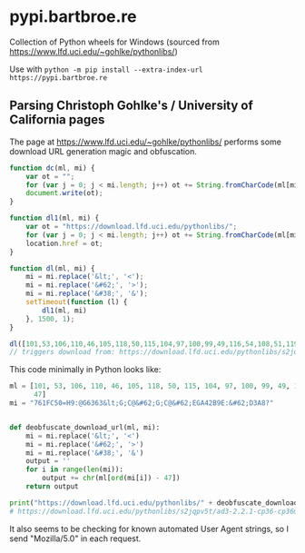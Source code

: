 # pypi.bartbroe.re
Collection of Python wheels for Windows (sourced from https://www.lfd.uci.edu/~gohlke/pythonlibs/)

Use with
``python -m pip install --extra-index-url https://pypi.bartbroe.re``

## Parsing Christoph Gohlke's / University of California pages
The page at https://www.lfd.uci.edu/~gohlke/pythonlibs/ performs some download URL generation
magic and obfuscation.

```javascript
function dc(ml, mi) {
    var ot = "";
    for (var j = 0; j < mi.length; j++) ot += String.fromCharCode(ml[mi.charCodeAt(j) - 47]);
    document.write(ot);
}

function dl1(ml, mi) {
    var ot = "https://download.lfd.uci.edu/pythonlibs/";
    for (var j = 0; j < mi.length; j++) ot += String.fromCharCode(ml[mi.charCodeAt(j) - 47]);
    location.href = ot;
}

function dl(ml, mi) {
    mi = mi.replace('&lt;', '<');
    mi = mi.replace('&#62;', '>');
    mi = mi.replace('&#38;', '&');
    setTimeout(function (l) {
        dl1(ml, mi)
    }, 1500, 1);
}

dl([101,53,106,110,46,105,118,50,115,104,97,100,99,49,116,54,108,51,119,95,112,52,109,113,45,47], "761FC50=H9:@G6363&lt;G;C@&#62;G;C@&#62;EGA42B9E:&#62;D3A8?");
// triggers download from: https://download.lfd.uci.edu/pythonlibs/s2jqpv5t/ad3-2.2.1-cp36-cp36m-win_amd64.whl
```

This code minimally in Python looks like:

```python
ml = [101, 53, 106, 110, 46, 105, 118, 50, 115, 104, 97, 100, 99, 49, 116, 54, 108, 51, 119, 95, 112, 52, 109, 113, 45,
      47]
mi = "761FC50=H9:@G6363&lt;G;C@&#62;G;C@&#62;EGA42B9E:&#62;D3A8?"


def deobfuscate_download_url(ml, mi):    
    mi = mi.replace('&lt;', '<')
    mi = mi.replace('&#62;', '>')
    mi = mi.replace('&#38;', '&')
    output = ''
    for i in range(len(mi)):
        output += chr(ml[ord(mi[i]) - 47])
    return output

print("https://download.lfd.uci.edu/pythonlibs/" + deobfuscate_download_url(ml, mi))
# https://download.lfd.uci.edu/pythonlibs/s2jqpv5t/ad3-2.2.1-cp36-cp36m-win_amd64.whl
```

It also seems to be checking for known automated User Agent strings, so I send "Mozilla/5.0" in each request.
